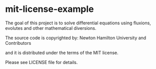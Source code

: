 mit-license-example
===================

The goal of this project is to solve differential equations using fluxions, evolutes and other mathematical diversions.

The source code is copyrighted by: Newton Hamilton University and Contributors

and it is distributed under the terms of the MIT license.

Please see LICENSE file for details.


